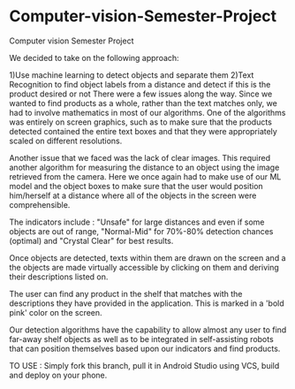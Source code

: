 # Computer-vision-Semester-Project
Computer vision Semester Project


We decided to take on the following approach:

1)Use machine learning to detect objects and separate them
2)Text Recognition to find object labels from a distance and detect if this is the product desired or not
There were a few issues along the way. Since we wanted to find products as a whole, rather than the text matches only, we had to involve mathematics in most of our algorithms. One of the algorithms was entirely on screen graphics, such as to make sure that the products detected contained the entire text boxes and that they were appropriately scaled on different resolutions.

Another issue that we faced was the lack of clear images. This required another algorithm for measuring the distance to an object using the image retrieved from the camera. Here we once again had to make use of our ML model and the object boxes to make sure that the user would position him/herself at a distance where all of the objects in the screen were comprehensible.

The indicators include : "Unsafe" for large distances and even if some objects are out of range, "Normal-Mid" for 70%-80% detection chances (optimal) and "Crystal Clear" for best results.

Once objects are detected, texts within them are drawn on the screen and a the objects are made virtually accessible by clicking on them and deriving their descriptions listed on.

The user can find any product in the shelf that matches with the descriptions they have provided in the application. This is marked in a 'bold pink' color on the screen.

Our detection algorithms have the capability to allow almost any user to find far-away shelf objects as well as to be integrated in self-assisting robots that can position themselves based upon our indicators and find products. 

TO USE : 
Simply fork this branch, pull it in Android Studio using VCS, build and deploy on your phone.

